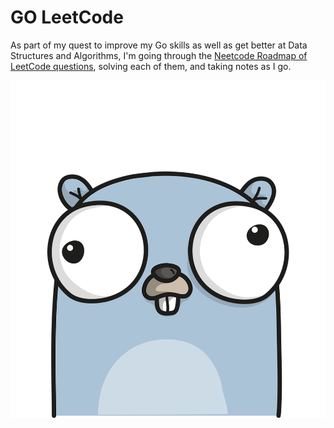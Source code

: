 # GO LeetCode

As part of my quest to improve my Go skills as well as get better at Data Structures and Algorithms, I'm going through the [Neetcode Roadmap of LeetCode questions](https://neetcode.io/roadmap), solving each of them, and taking notes as I go.

![Go Gopher](go-gopher.png)
